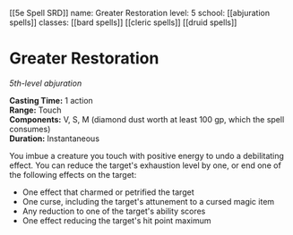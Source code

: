 [[5e Spell SRD]]
name: Greater Restoration
level: 5
school: [[abjuration spells]]
classes: [[bard spells]]
         [[cleric spells]]
         [[druid spells]]

# Greater Restoration 
_5th-level abjuration_ 

**Casting Time:** 1 action    
**Range:** Touch    
**Components:** V, S, M (diamond dust worth at least 100 gp, which the spell consumes)    
**Duration:** Instantaneous 

You imbue a creature you touch with positive energy to undo a debilitating effect. You can reduce the target's exhaustion level by one, or end one of the following effects on the target:

* One effect that charmed or petrified the target
* One curse, including the target's attunement to a cursed magic item 
* Any reduction to one of the target's ability scores
* One effect reducing the target's hit point maximum 